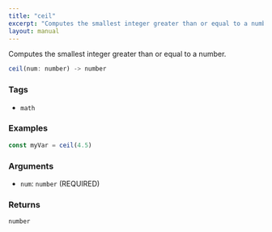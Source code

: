 ```yaml
---
title: "ceil"
excerpt: "Computes the smallest integer greater than or equal to a number."
layout: manual
---
```


Computes the smallest integer greater than or equal to a number.



```js
ceil(num: number) -> number
```

### Tags

* `math`

### Examples

```js
const myVar = ceil(4.5)
```

### Arguments

* `num`: `number` (REQUIRED)

### Returns

`number`




